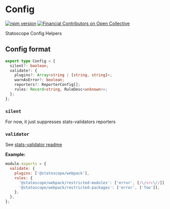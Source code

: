 # Config

[![npm version](https://badge.fury.io/js/%40statoscope%2Fconfig.svg)](https://badge.fury.io/js/%40statoscope%2Fconfig)
[![Financial Contributors on Open Collective](https://opencollective.com/statoscope/all/badge.svg?label=financial+contributors)](https://opencollective.com/statoscope)

Statoscope Config Helpers

## Config format

```ts
export type Config = {
  silent?: boolean;
  validate?: {
    plugins?: Array<string | [string, string]>;
    warnAsError?: boolean;
    reporters?: ReporterConfig[];
    rules: Record<string, RuleDesc<unknown>>;
  };
};
```

### `silent`

For now, it just suppresses stats-validators reporters

### `validator`

See [stats-validator readme](/packages/stats-validator/README.md#config)

**Example:**

```js
module.exports = {
  validate: {
    plugins: ['@statoscope/webpack'],
    rules: {
      '@statoscope/webpack/restricted-modules': ['error', [/\/src\//]],
      '@statoscope/webpack/restricted-packages': ['error', ['foo']],
    },
  },
};
```

